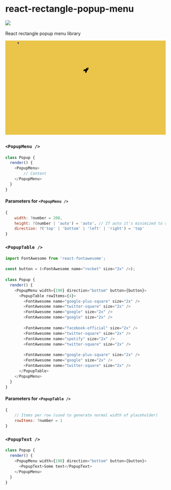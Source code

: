 # react-rectangle-popup-menu
![](https://img.shields.io/travis/sasha240100/react-rectangle-popup-menu.svg)

React rectangle popup menu library

![](./assets/record.gif)

### `<PopupMenu />`

```js
class Popup {
  render() {
    <PopupMenu>
    	// Content
    </PopupMenu>
  }
}
```

#### Parameters for `<PopupMenu />`

```js
{
	width: ?number = 200,
	height: ?(number | 'auto') = 'auto', // If auto it's minimized to rows size
	direction: ?('top' | 'bottom' | 'left' | 'right') = 'top'
}
```

### `<PopupTable />`

```js
import FontAwesome from 'react-fontawesome';

const button = (<FontAwesome name="rocket" size="2x" />);

class Popup {
  render() {
    <PopupMenu width={190} direction="bottom" button={button}>
      <PopupTable rowItems={4}>
        <FontAwesome name="google-plus-square" size="2x" />
        <FontAwesome name="twitter-square" size="2x" />
        <FontAwesome name="google" size="2x" />
        <FontAwesome name="google" size="2x" />

        <FontAwesome name="facebook-official" size="2x" />
        <FontAwesome name="twitter-square" size="2x" />
        <FontAwesome name="spotify" size="2x" />
        <FontAwesome name="twitter-square" size="2x" />

        <FontAwesome name="google-plus-square" size="2x" />
        <FontAwesome name="google" size="2x" />
        <FontAwesome name="twitter-square" size="2x" />
      </PopupTable>
    </PopupMenu>
  }
}
```

#### Parameters for `<PopupTable />`

```js
{
	// Items per row (used to generate normal width of placeholder)
	rowItems: ?number = 1
}
```

### `<PopupText />`
```js
class Popup {
  render() {
    <PopupMenu width={190} direction="bottom" button={button}>
      <PopupText>Some text</PopupText>
    </PopupMenu>
  }
}
```
